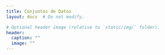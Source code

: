 ```yaml
---
title: Conjuntos de Datos
layout: docs  # Do not modify.

# Optional header image (relative to `static/img/` folder).
header:
  caption: ""
  image: ""
---
```


